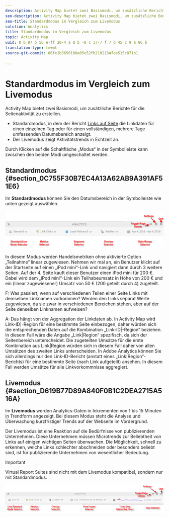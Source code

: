 ```yaml
---
description: Activity Map bietet zwei Basismodi, um zusätzliche Berichte für die Seitenaktivität zu erstellen.
seo-description: Activity Map bietet zwei Basismodi, um zusätzliche Berichte für die Seitenaktivität zu erstellen.
seo-title: Standardmodus im Vergleich zum Livemodus
solution: Analytics
title: Standardmodus im Vergleich zum Livemodus
topic: Activity Map
uuid: 8 b 97 b 56 e-ff 20-4 a 8 b -8 c 37-7 f 7 b 45 c 9 a 86 b
translation-type: tm+mt
source-git-commit: 86fe1b3650100a05e52fb2102134fee515c871b1

---
```



# Standardmodus im Vergleich zum Livemodus

Activity Map bietet zwei Basismodi, um zusätzliche Berichte für die Seitenaktivität zu erstellen.

* Standardmodus, in dem der Bericht [Links auf Seite](/help/analyze/activity-map/activitymap-links-report.md) die Linkdaten für einen einzelnen Tag oder für einen vollständigen, mehrere Tage umfassenden Datumsbereich anzeigt.
* Der Livemodus zeigt Aktivitätstrends in Echtzeit an.

Durch Klicken auf die Schaltfläche „Modus“ in der Symbolleiste kann zwischen den beiden Modi umgeschaltet werden.

## Standardmodus {#section_0C755F30B7EC4A13A62AB9A391AF51E6}

Im **Standardmodus** können Sie den Datumsbereich in der Symbolleiste wie unten gezeigt auswählen.

![](assets/standard_mode.png)

In diesem Modus werden Handelsmetriken ohne aktivierte Option „Teilnahme“ linear zugewiesen. Nehmen wir mal an, ein Benutzer klickt auf der Startseite auf einen „iPod mini“-Link und navigiert dann durch 3 weitere Seiten. Auf der 4. Seite kauft dieser Benutzer einen iPod mini für 200 €. Dabei wird dem „iPod mini“-Link ein Teilhabeumsatz in Höhe von 200 € und ein (linear zugewiesener) Umsatz von 50 € (200 geteilt durch 4) zugeteilt.

F: Was passiert, wenn auf verschiedenen Teilen einer Seite Links mit demselben Linknamen vorkommen? Werden den Links separat Werte zugewiesen, da sie zwar in verschiedenen Bereichen stehen, aber auf der Seite denselben Linknamen aufweisen?

A: Das hängt von der Aggregation der Linkdaten ab. In Activity Map wird Link-ID|-Region für eine bestimmte Seite einbezogen, daher würden sich die entsprechenden Daten auf die Kombination „Link-ID|-Region“ beziehen. In diesem Fall wäre die Angabe „Link|Region“ spezifisch, da sich der Seitenbereich unterscheidet. Die zugeteilten Umsätze für die erste Kombination aus Link|Region würden sich in diesem Fall daher von allen Umsätzen des zweiten Links unterscheiden. In Adobe Analytics können Sie sich allerdings nur den Link-ID-Bericht (anstatt eines „Link|Region“-Berichts) für eine bestimmte Seite (nach Link aufgeteilt) ansehen. In diesem Fall werden Umsätze für alle Linkvorkommnisse aggregiert.

## Livemodus {#section_D619B77D89A840F0B1C2DEA2715A516A}

Im **Livemodus** werden Analytics-Daten in Inkrementen von 1 bis 15 Minuten in Trendform angezeigt. Bei diesem Modus steht die Analyse und Überwachung kurzfristiger Trends auf der Webseite im Vordergrund.

Der Livemodus ist eine Reaktion auf die Bedürfnisse von publizierenden Unternehmen. Diese Unternehmen müssen Microtrends zur Beliebtheit von Links auf einigen wichtigen Seiten überwachen. Die Möglichkeit, schnell zu erkennen, welche Links schlechter abschneiden oder besonders beliebt sind, ist für publizierende Unternehmen von wesentlicher Bedeutung.

>[!IMPORTANT]
>
>Virtual Report Suites sind nicht mit dem Livemodus kompatibel, sondern nur mit Standardmodus.

![](assets/live_mode.png)

